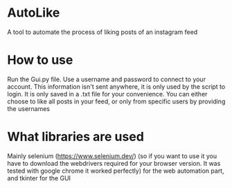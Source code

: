 # AutoLike

A tool to automate the process of liking posts of an instagram feed

# How to use

Run the Gui.py file. Use a username and password to connect to your account. This information isn't sent anywhere, it is only used by the script to login. It is only saved in a .txt file for your convenience. You can either choose to like all posts in your feed, or only from specific users by providing the usernames

# What libraries are used

Mainly selenium (https://www.selenium.dev/) (so if you want to use it you have to download the webdrivers required for your browser version. It was tested with google chrome it worked perfectly) for the web automation part, and tkinter for the GUI
